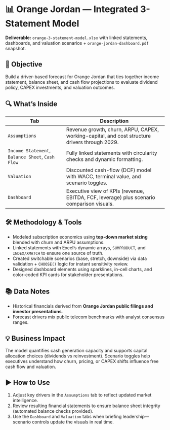 # 📊 Orange Jordan — Integrated 3-Statement Model

**Deliverable:** `orange-3-statement-model.xlsx` with linked statements, dashboards, and valuation scenarios + `orange-jordan-dashboard.pdf` snapshot.

## 🎯 Objective
Build a driver-based forecast for Orange Jordan that ties together income statement, balance sheet, and cash flow projections to evaluate dividend policy, CAPEX investments, and valuation outcomes.

## 🔍 What’s Inside
| Tab | Description |
| --- | --- |
| `Assumptions` | Revenue growth, churn, ARPU, CAPEX, working-capital, and cost structure drivers through 2029. |
| `Income Statement`, `Balance Sheet`, `Cash Flow` | Fully linked statements with circularity checks and dynamic formatting. |
| `Valuation` | Discounted cash-flow (DCF) model with WACC, terminal value, and scenario toggles. |
| `Dashboard` | Executive view of KPIs (revenue, EBITDA, FCF, leverage) plus scenario comparison visuals. |

## 🛠️ Methodology & Tools
- Modeled subscription economics using **top-down market sizing** blended with churn and ARPU assumptions.
- Linked statements with Excel’s dynamic arrays, `SUMPRODUCT`, and `INDEX/XMATCH` to ensure one source of truth.
- Created switchable scenarios (base, stretch, downside) via data validation + `CHOOSE()` logic for instant sensitivity review.
- Designed dashboard elements using sparklines, in-cell charts, and color-coded KPI cards for stakeholder presentations.

## 📚 Data Notes
- Historical financials derived from **Orange Jordan public filings and investor presentations**.
- Forecast drivers mix public telecom benchmarks with analyst consensus ranges.

## 💡 Business Impact
The model quantifies cash generation capacity and supports capital allocation choices (dividends vs reinvestment). Scenario toggles help executives understand how churn, pricing, or CAPEX shifts influence free cash flow and valuation.

## ▶️ How to Use
1. Adjust key drivers in the `Assumptions` tab to reflect updated market intelligence.
2. Review resulting financial statements to ensure balance sheet integrity (automated balance checks provided).
3. Use the `Dashboard` and `Valuation` tabs when briefing leadership—scenario controls update the visuals in real time.
